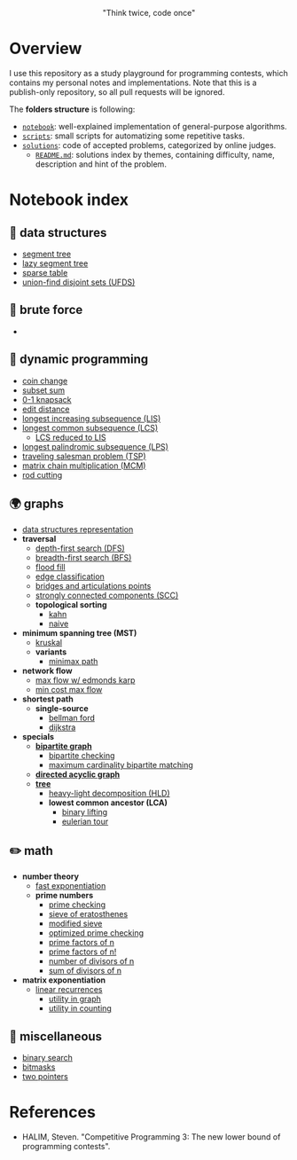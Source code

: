 <p align="center">"Think twice, code once"</p>

# Overview

I use this repository as a study playground for programming contests, which contains my personal notes and implementations. Note that this is a publish-only repository, so all pull requests will be ignored.

The **folders structure** is following:

- [`notebook`](./notebook): well-explained implementation of general-purpose algorithms.
- [`scripts`](./scripts): small scripts for automatizing some repetitive tasks.
- [`solutions`](./solutions): code of accepted problems, categorized by online judges.
   - [`README.md`](./solutions/README.md): solutions index by themes, containing difficulty, name, description and hint of the problem.

# Notebook index

## 🧱 data structures

- [segment tree](./notebook/data-structures/seg-tree.cpp)
- [lazy segment tree](./notebook/data-structures/seg-tree-lazy.cpp)
- [sparse table](./notebook/data-structures/sparse-table.cpp)
- [union-find disjoint sets (UFDS)](./notebook/data-structures/ufds.cpp)
<!-- - SQRT decomposition https://www.spoj.com/problems/RACETIME/en/ -->
<!-- - Wavelet tree https://github.com/andrefakhoury/competitive-programming/blob/master/lib/DataStructures/WaveletTree.hpp -->

## 🥊 brute force

- []()

## 🔞 dynamic programming

- [coin change](./notebook/dynamic-programming/coin-change.cpp)
- [subset sum](./notebook/dynamic-programming/subset-sum.cpp)
- [0-1 knapsack](./notebook/dynamic-programming/0-1-knapsack.cpp)
- [edit distance](./notebook/dynamic-programming/edit-distance.cpp)
- [longest increasing subsequence (LIS)](./notebook/dynamic-programming/lis.cpp)
- [longest common subsequence (LCS)](./notebook/dynamic-programming/lcs.cpp)
   - [LCS reduced to LIS](./notebook/dynamic-programming/lcs-reduced-to-lis.cpp)
- [longest palindromic subsequence (LPS)](./notebook/dynamic-programming/lps.cpp)
- [traveling salesman problem (TSP)](./notebook/dynamic-programming/tsp.cpp)
- [matrix chain multiplication (MCM)](./notebook/dynamic-programming/mcm.cpp)
- [rod cutting](./notebook/dynamic-programming/rod-cutting.cpp)

## 🌍 graphs

- [data structures representation](./notebook/graphs/ds-representation.md)
- **traversal**
   - [depth-first search (DFS)](./notebook/graphs/dfs.cpp)
   - [breadth-first search (BFS)](./notebook/graphs/bfs.cpp)
   - [flood fill](./notebook/graphs/flood-fill.cpp)
   - [edge classification](./notebook/graphs/edge-classification.cpp)
   - [bridges and articulations points](./notebook/graphs/bridges-and-articulations.cpp)
   - [strongly connected components (SCC)](./notebook/graphs/scc.cpp)
   - **topological sorting**
      - [kahn](./notebook/graphs/topo-sort-kahn.cpp)
      - [naive](./notebook/graphs/topo-sort.cpp)
- **minimum spanning tree (MST)**
   - [kruskal](./notebook/graphs/mst-kruskal.cpp)
   - **variants**
      - [minimax path](./notebook/graphs/mst-minimax-path.cpp)
      <!--TODO - [2nd best MST](./notebook/graphs/mst-2nd-best.cpp) -->
- **network flow**
   - [max flow w/ edmonds karp](./notebook/graphs/edmonds-karp.cpp)
   - [min cost max flow](./notebook/graphs/mcmf.cpp)
- **shortest path**
   - **single-source**
      - [bellman ford](./notebook/graphs/bellman-ford.cpp)
      - [dijkstra](./notebook/graphs/dijkstra.cpp)
      <!-- - **all-pairs** -->
- **specials**
   - [**bipartite graph**](./notebook/graphs/bipartite.md)
      - [bipartite checking](./notebook/graphs/bipartite-checking.cpp)
      - [maximum cardinality bipartite matching](./notebook/graphs/mcbm.cpp)
   - [**directed acyclic graph**](./notebook/graphs/dag.md)
   - [**tree**](./notebook/graphs/tree.md)
      - [heavy-light decomposition (HLD)](./notebook/graphs/hld.cpp)
      - **lowest common ancestor (LCA)**
         - [binary lifting](./notebook/graphs/lca-binary-lifting.cpp)
         - [eulerian tour](./notebook/graphs/lca-eulerian-tour.cpp)

## ✏️ math

- **number theory**
   - [fast exponentiation](./notebook/math/fast-power.cpp)
   - **prime numbers**
      - [prime checking](./notebook/math/prime-checking.cpp)
      - [sieve of eratosthenes](./notebook/math/sieve.cpp)
      - [modified sieve](./notebook/math/modified-sieve.cpp)
      - [optimized prime checking](./notebook/math/optimized-prime-checking.cpp)
      - [prime factors of n](./notebook/math/prime-factors.cpp)
      - [prime factors of n!](./notebook/math/factorial-prime-factors.cpp)
      - [number of divisors of n](./notebook/math/num-div.cpp)
      - [sum of divisors of n](./notebook/math/sum-div.cpp)
- **matrix exponentiation**
   - [linear recurrences](./notebook/math/linear-recurrence.cpp)
      - [utility in graph](./notebook/math/linear-recurrence-graph.cpp)
      - [utility in counting](./notebook/math/linear-recurrence-counting.cpp)
<!-- - [**game theory**](./notebook/math/game-theory.md) -->
   <!-- - [minimax](./notebook/math/minimax.md) -->
   <!-- - [nim](./notebook/math/nim.md) -->
   <!-- - [grundy numbers]() -->
   <!-- - [sprague-grundy theorem]() -->

<!-- ## strings -->

## 💭 miscellaneous

- [binary search](./notebook/miscellaneous/binary-search.md)
- [bitmasks](./notebook/miscellaneous/bitmasks.cpp)
- [two pointers](./notebook/miscellaneous/two-pointers.md)

# References

- HALIM, Steven. "Competitive Programming 3: The new lower bound of programming contests".
